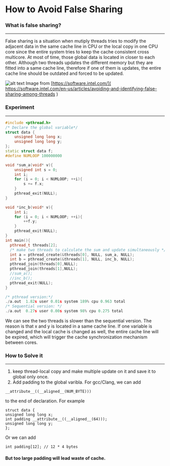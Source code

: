 # How to Avoid False Sharing

### What is false sharing?
-------
False sharing is a situation when mutiply threads tries to modify the adjacent data in the same cache line in CPU or the local copy in one CPU core since the entire system tries to keep the cache consistent cross multicore. At most of time, those global data is located in closer to each other. Although two threads updates the different memory but they are fitted into a same cache line, therefore if one of them is updates, the entire cache line should be outdated and forced to be updated.

![alt text](https://software.intel.com/sites/default/files/m/d/4/1/d/8/5-4-figure-1.gif "False sharing")
Image from [https://software.intel.com/](
https://software.intel.com/en-us/articles/avoiding-and-identifying-false-sharing-among-threads
)

### Experiment
------
```C++
#include <pthread.h>
/* Declare the global variable*/
struct data {
    unsigned long long x;
    unsigned long long y;
};
static struct data f;
#define NUMLOOP 100000000
```
```C++
void *sum_a(void* v){
    unsigned int s = 0;
    int i;
    for (i = 0; i < NUMLOOP; ++i){
        s += f.x;
    }
    pthread_exit(NULL);
}

void *inc_b(void* v){
    int i;
    for (i = 0; i < NUMLOOP; ++i){
        ++f.y;
    }
    pthread_exit(NULL);
}
int main(){
  pthread_t threads[2];
  /* make two threads to calculate the sum and update simultaneously */
  int a = pthread_create(&threads[0], NULL, sum_a, NULL);
  int b = pthread_create(&threads[1], NULL, inc_b, NULL);
  pthread_join(threads[0],NULL);
  pthread_join(threads[1],NULL);
  //sum_a();
  //inc_b();
  pthread_exit(NULL);
}
```
``` c
/* pthread version:*/
./a.out  1.82s user 0.01s system 189% cpu 0.963 total
/* Sequential version: */
./a.out  0.27s user 0.00s system 98% cpu 0.275 total
```
We can see the two threads is slower than the sequential version. The reason is that x and y is located in a same cache line. If one variable is changed and the local cache is changed as well, the entire cache line will be expired, which will trigger the cache synchronization mechanism between cores.

### How to Solve it
------
1.	keep thread-local copy and make multiple update on it and save it to global only once.
2. Add padding to the global varibla. For gcc/Clang, we can add
```
__attribute__((__aligned__(NUM_BYTE)))
``` 
to the end of declaration. For example
```
struct data {
unsigned long long x;
int padding __attribute__((__aligned__(64)));
unsigned long long y;
};	
```
Or we can add
```
int padding[12]; // 12 * 4 bytes
```
#### But too large padding will lead waste of cache.